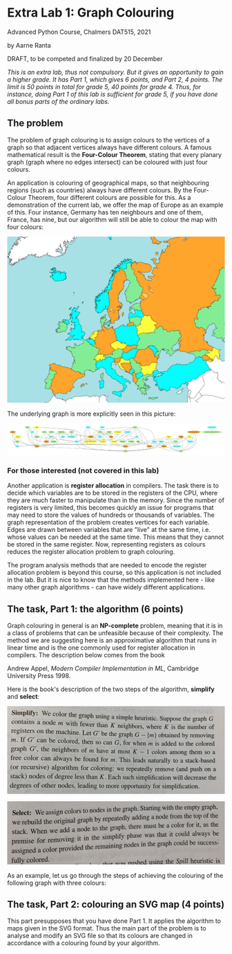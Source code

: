 # Extra Lab 1: Graph Colouring

Advanced Python Course, Chalmers DAT515, 2021

by Aarne Ranta

DRAFT, to be competed and finalized by 20 December

*This is an extra lab, thus not compulsory.*
*But it gives an opportunity to gain a higher grade.*
*It has Part 1, which gives 6 points, and Part 2, 4 points.*
*The limit is 50 points in total for grade 5, 40 points for grade 4.* 
*Thus, for instance, doing Part 1 of this lab is sufficient for grade 5, if you have done all bonus parts of the ordinary labs.*



## The problem

The problem of graph colouring is to assign colours to the vertices of a graph so that adjacent vertices always have different colours.
A famous mathematical result is the **Four-Colour Theorem**, stating that every planary graph (graph where no edges intersect) can be coloured with just four colours.

An application is colouring of geographical maps, so that neighbouring regions (such as countries) always have different colours.
By the Four-Colour Theorem, four different colours are possible for this.
As a demonstration of the current lab, we offer the map of Europe as an example of this.
Four instance, Germany has ten neighbours and one of them, France, has nine, but our algorithm will still be able to colour the map with four colours:

![Europe](files/colormap.png)

The underlying graph is more explicitly seen in this picture:

![Europe](files/colorgraph.png)

### For those interested (not covered in this lab)

Another application is **register allocation** in compilers.
The task there is to decide which variables are to be stored in the registers of the CPU, where they are much faster to manipulate than in the memory.
Since the number of registers is very limited, this becomes quickly an issue for programs that may need to store the values of hundreds or thousands of variables.
The graph representation of the problem creates vertices for each variable.
Edges are drawn between variables that are "live" at the same time, i.e. whose values can be needed at the same time.
This means that they cannot be stored in the same register.
Now, representing registers as colours reduces the register allocation problem to graph colouring.

The program analysis methods that are needed to encode the register allocation problem is beyond this course, so this application is not included in the lab.
But it is nice to know that the methods implemented here - like many other graph algorithms - can have widely different applications.


## The task, Part 1: the algorithm (6 points)

Graph colouring in general is an **NP-complete** problem, meaning that it is in a class of problems that can be unfeasible because of their complexity.
The method we are suggesting here is an approximative algorithm that runs in linear time and is the one commonly used for register allocation in compilers.
The description below comes from the book

Andrew Appel, *Modern Compiler Implementation in ML*, Cambridge University Press 1998.

Here is the book's description of the two steps of the algorithm, **simplify** and **select**:

![simplify](files/simplify.png)

![select](files/select.png)

As an example, let us go through the steps of achieving the colouring of the following graph with three colours:







## The task, Part 2: colouring an SVG map (4 points)

This part presupposes that you have done Part 1.
It applies the algorithm to maps given in the SVG format.
Thus the main part of the problem is to analyse and modify an SVG file so that its colours are changed in accordance with a colouring found by your algorithm.








